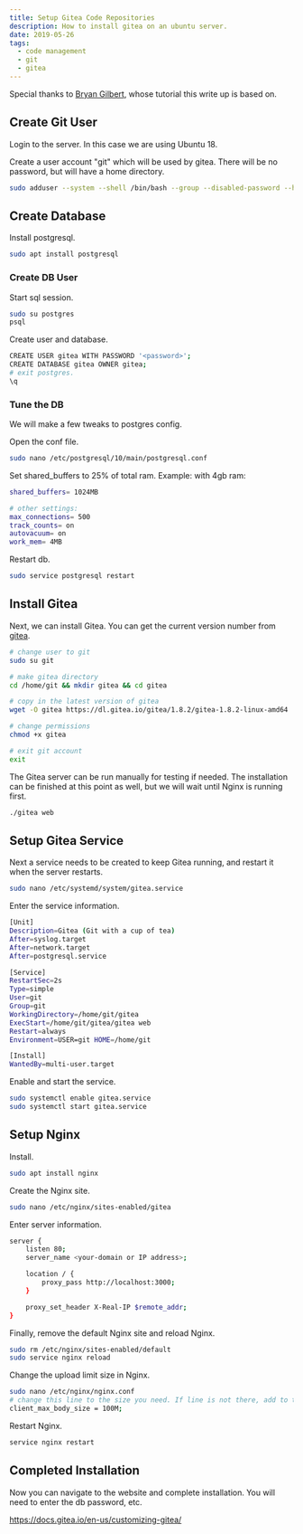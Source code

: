 ```yaml
---
title: Setup Gitea Code Repositories
description: How to install gitea on an ubuntu server.
date: 2019-05-26
tags:
  - code management
  - git
  - gitea
---
```


Special thanks to [Bryan Gilbert](https://bryangilbert.com/post/devops/how-to-setup-gitea-ubuntu/), whose tutorial this write up is based on.

## Create Git User

Login to the server. In this case we are using Ubuntu 18.

Create a user account "git" which will be used by gitea. There will be no password, but will have a home directory.

```bash
sudo adduser --system --shell /bin/bash --group --disabled-password --home /home/git git

```

## Create Database

Install postgresql.

```bash
sudo apt install postgresql
```

### Create DB User

Start sql session.

```bash
sudo su postgres
psql
```

Create user and database.

```bash
CREATE USER gitea WITH PASSWORD '<password>';
CREATE DATABASE gitea OWNER gitea;
# exit postgres.
\q
```

### Tune the DB

We will make a few tweaks to postgres config.

Open the conf file.

```bash
sudo nano /etc/postgresql/10/main/postgresql.conf
```

Set shared_buffers to 25% of total ram. Example: with 4gb ram:

```bash
shared_buffers= 1024MB

# other settings:
max_connections= 500
track_counts= on
autovacuum= on
work_mem= 4MB
```

Restart db.

```bash
sudo service postgresql restart
```

## Install Gitea

Next, we can install Gitea. You can get the current version number from [gitea](https://github.com/go-gitea/gitea/releases).

```bash
# change user to git
sudo su git

# make gitea directory
cd /home/git && mkdir gitea && cd gitea

# copy in the latest version of gitea
wget -O gitea https://dl.gitea.io/gitea/1.8.2/gitea-1.8.2-linux-amd64

# change permissions
chmod +x gitea

# exit git account
exit
```

The Gitea server can be run manually for testing if needed. The installation can be finished at this point as well, but we will wait until Nginx is running first.

```bash
./gitea web
```

## Setup Gitea Service

Next a service needs to be created to keep Gitea running, and restart it when the server restarts.

```bash
sudo nano /etc/systemd/system/gitea.service
```

Enter the service information.

```bash
[Unit]
Description=Gitea (Git with a cup of tea)
After=syslog.target
After=network.target
After=postgresql.service

[Service]
RestartSec=2s
Type=simple
User=git
Group=git
WorkingDirectory=/home/git/gitea
ExecStart=/home/git/gitea/gitea web
Restart=always
Environment=USER=git HOME=/home/git

[Install]
WantedBy=multi-user.target
```

Enable and start the service.

```bash
sudo systemctl enable gitea.service
sudo systemctl start gitea.service
```

## Setup Nginx

Install.

```bash
sudo apt install nginx
```

Create the Nginx site.

```bash
sudo nano /etc/nginx/sites-enabled/gitea
```

Enter server information.

```bash
server {
    listen 80;
    server_name <your-domain or IP address>;

    location / {
        proxy_pass http://localhost:3000;
    }

    proxy_set_header X-Real-IP $remote_addr;
}
```

Finally, remove the default Nginx site and reload Nginx.

```bash
sudo rm /etc/nginx/sites-enabled/default
sudo service nginx reload
```

Change the upload limit size in Nginx.

```bash
sudo nano /etc/nginx/nginx.conf
# change this line to the size you need. If line is not there, add to the http {} section.
client_max_body_size = 100M;
```

Restart Nginx.

```bash
service nginx restart
```

## Completed Installation

Now you can navigate to the website and complete installation. You will need to enter the db password, etc.

https://docs.gitea.io/en-us/customizing-gitea/
